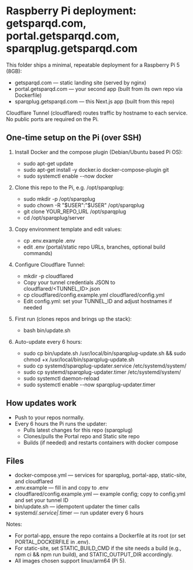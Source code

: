 
# Raspberry Pi deployment: getsparqd.com, portal.getsparqd.com, sparqplug.getsparqd.com

This folder ships a minimal, repeatable deployment for a Raspberry Pi 5 (8GB):

- getsparqd.com — static landing site (served by nginx)
- portal.getsparqd.com — your second app (built from its own repo via Dockerfile)
- sparqplug.getsparqd.com — this Next.js app (built from this repo)

Cloudflare Tunnel (cloudflared) routes traffic by hostname to each service. No public ports are required on the Pi.

## One-time setup on the Pi (over SSH)

1) Install Docker and the compose plugin (Debian/Ubuntu based Pi OS):
   - sudo apt-get update
   - sudo apt-get install -y docker.io docker-compose-plugin git
   - sudo systemctl enable --now docker

2) Clone this repo to the Pi, e.g. /opt/sparqplug:
   - sudo mkdir -p /opt/sparqplug
   - sudo chown -R "$USER":"$USER" /opt/sparqplug
   - git clone YOUR_REPO_URL /opt/sparqplug
   - cd /opt/sparqplug/server

3) Copy environment template and edit values:
   - cp .env.example .env
   - edit .env (portal/static repo URLs, branches, optional build commands)

4) Configure Cloudflare Tunnel:
   - mkdir -p cloudflared
   - Copy your tunnel credentials JSON to cloudflared/<TUNNEL_ID>.json
   - cp cloudflared/config.example.yml cloudflared/config.yml
   - Edit config.yml: set your TUNNEL_ID and adjust hostnames if needed

5) First run (clones repos and brings up the stack):
   - bash bin/update.sh

6) Auto-update every 6 hours:
   - sudo cp bin/update.sh /usr/local/bin/sparqplug-update.sh && sudo chmod +x /usr/local/bin/sparqplug-update.sh
   - sudo cp systemd/sparqplug-updater.service /etc/systemd/system/
   - sudo cp systemd/sparqplug-updater.timer /etc/systemd/system/
   - sudo systemctl daemon-reload
   - sudo systemctl enable --now sparqplug-updater.timer

## How updates work

- Push to your repos normally.
- Every 6 hours the Pi runs the updater:
  - Pulls latest changes for this repo (sparqplug)
  - Clones/pulls the Portal repo and Static site repo
  - Builds (if needed) and restarts containers with docker compose

## Files

- docker-compose.yml — services for sparqplug, portal-app, static-site, and cloudflared
- .env.example — fill in and copy to .env
- cloudflared/config.example.yml — example config; copy to config.yml and set your tunnel ID
- bin/update.sh — idempotent updater the timer calls
- systemd/*.service|*.timer — run updater every 6 hours

Notes:

- For portal-app, ensure the repo contains a Dockerfile at its root (or set PORTAL_DOCKERFILE in .env).
- For static-site, set STATIC_BUILD_CMD if the site needs a build (e.g., npm ci && npm run build), and STATIC_OUTPUT_DIR accordingly.
- All images chosen support linux/arm64 (Pi 5).
